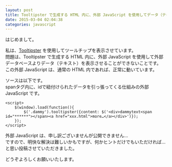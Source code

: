 ```yaml
---
layout: post
title: Tooltipster で生成する HTML 内に、外部 JavaScript を使用してデータ（テキスト）を読み込ませたい
date: 2015-03-04 02:04:38
categories: javascript
---
```

<p>はじめまして。</p>

<p>私は、<a href="http://iamceege.github.io/tooltipster/" rel="nofollow">Tooltipster</a> を使用してツールチップを表示させています。<br>
問題は、Tooltipster で生成する HTML 内に、外部 JavaScript を使用して外部データベースよりデータ（テキスト）を表示させることができないことです。<br>
この外部 JavaScript は、通常の HTML 内であれば、正常に動いています。</p>

<p>ソースは以下です。<br>
spanタグ内に、idで紐付けられたデータを引っ張ってくる仕組みの外部 JavaScript です。</p>

<pre><code>&lt;script&gt;
    $(window).load(function(){
        $('.dammy').tooltipster({content: $('&lt;div&gt;dammytext&lt;span id="******"&gt;&lt;/span&gt;&lt;a href="xxx.html"&gt;more…&lt;/a&gt;&lt;/div&gt;')});
    });
&lt;/script&gt;
</code></pre>

<p>外部 JavaScript は、申し訳ございませんが公開できません…<br>
ですので、明快な解決は難しいかもですが、何かヒントだけでもいただければ…と思い投稿させていただきました。</p>

<p>どうぞよろしくお願いいたします。</p>
